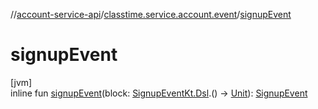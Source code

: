 //[account-service-api](../../index.md)/[classtime.service.account.event](index.md)/[signupEvent](signup-event.md)

# signupEvent

[jvm]\
inline fun [signupEvent](signup-event.md)(block: [SignupEventKt.Dsl](-signup-event-kt/-dsl/index.md).() -&gt; [Unit](https://kotlinlang.org/api/latest/jvm/stdlib/kotlin/-unit/index.html)): [SignupEvent](-signup-event/index.md)
